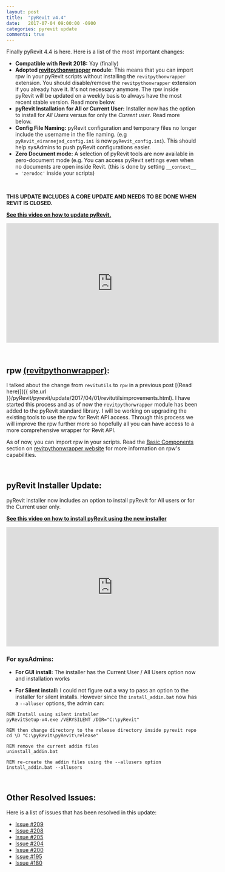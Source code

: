 ```yaml
---
layout: post
title:  "pyRevit v4.4"
date:   2017-07-04 09:00:00 -0900
categories: pyrevit update
comments: true
---
```


Finally pyRevit 4.4 is here. Here is a list of the most important changes:

- **Compatible with Revit 2018:** Yay (finally)
- **Adopted [revitpythonwrapper](http://revitpythonwrapper.readthedocs.io/en/latest/) module**: This means that you can import rpw in your pyRevit scripts without installing the `revitpythonwrapper` extension. You should disable/remove the `revitpythonwrapper` extension if you already have it. It's not necessary anymore. The rpw inside pyRevit will be updated on a weekly basis to always have the most recent stable version. Read more below.
- **pyRevit Installation for All or Current User:** Installer now has the option to install for *All Users* versus for only the *Current user*. Read more below.
- **Config File Naming:** pyRevit configuration and temporary files no longer include the username in the file naming. (e.g `pyRevit_eirannejad_config.ini` is now `pyRevit_config.ini`). This should help sysAdmins to push pyRevit configurations easier.
- **Zero Document mode:** A selection of pyRevit tools are now available in zero-document mode (e.g. You can access pyRevit settings even when no documents are open inside Revit. (this is done by setting `__context__ = 'zerodoc'` inside your scripts)

&nbsp;

**THIS UPDATE INCLUDES A CORE UPDATE AND NEEDS TO BE DONE WHEN REVIT IS CLOSED.**

[**See this video on how to update pyRevit.**]()

<iframe width="560" height="315" src="https://www.youtube.com/embed/9HIjzfY9xz8" frameborder="0" allowfullscreen></iframe>

&nbsp;


## rpw [(revitpythonwrapper)](http://revitpythonwrapper.readthedocs.io/en/latest/):

I talked about the change from `revitutils` to `rpw` in a previous post [(Read here)]({{ site.url }}/pyRevit/pyrevit/update/2017/04/01/revitutilsimprovements.html). I have started this process and as of now the `revitpythonwrapper` module has been added to the pyRevit standard library. I will be working on upgrading the existing tools to use the rpw for Revit API access. Through this process we will improve the rpw further more so hopefully all you can have access to a more comprehensive wrapper for Revit API.

As of now, you can import rpw in your scripts. Read the [Basic Components](http://revitpythonwrapper.readthedocs.io/en/latest/#basic-components) section on [revitpythonwrapper website](http://revitpythonwrapper.readthedocs.io/en/latest/) for more information on rpw's capabilities.

&nbsp;

## pyRevit Installer Update:

pyRevit installer now includes an option to install pyRevit for All users or for the Current user only.

[**See this video on how to install pyRevit using the new installer**](https://www.youtube.com/embed/-hIMH_dIUuw)

<iframe width="560" height="315" src="https://www.youtube.com/embed/-hIMH_dIUuw" frameborder="0" allowfullscreen></iframe>

### For sysAdmins:

- **For GUI install:** The installer has the Current User / All Users option now and installation works

- **For Silent install:** I could not figure out a way to pass an option to the installer for silent installs. However since the `install_addin.bat` now has a `--alluser` options, the admin can:

``` batch
REM Install using silent installer
pyRevitSetup-v4.exe /VERYSILENT /DIR="C:\pyRevit"

REM then change directory to the release directory inside pyrevit repo
cd \D "C:\pyRevit\pyRevit\release"

REM remove the current addin files
uninstall_addin.bat

REM re-create the addin files using the --allusers option
install_addin.bat --allusers
```

&nbsp;

## Other Resolved Issues:

Here is a list of issues that has been resolved in this update:

- [Issue #209](https://github.com/eirannejad/pyRevit/issues/209)
- [Issue #208](https://github.com/eirannejad/pyRevit/issues/208)
- [Issue #205](https://github.com/eirannejad/pyRevit/issues/205)
- [Issue #204](https://github.com/eirannejad/pyRevit/issues/204)
- [Issue #200](https://github.com/eirannejad/pyRevit/issues/200)
- [Issue #195](https://github.com/eirannejad/pyRevit/issues/195)
- [Issue #180](https://github.com/eirannejad/pyRevit/issues/180)
